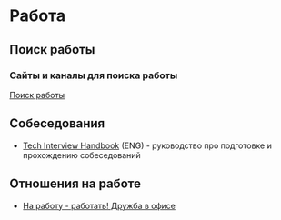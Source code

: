 # Работа

## Поиск работы

### Сайты и каналы для поиска работы

[Поиск работы](job-search.md)

## Собеседования

- [Tech Interview Handbook](https://yangshun.github.io/tech-interview-handbook) (ENG) - руководство про подготовке и прохождению собеседований

## Отношения на работе

- [На работу - работать! Дружба в офисе](https://youtu.be/4X8bGaSmLEY)
